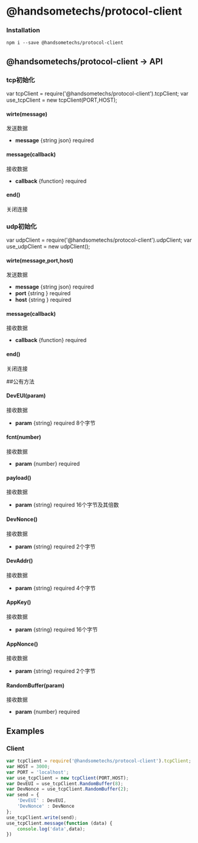 # @handsometechs/protocol-client


### Installation

	npm i --save @handsometechs/protocol-client


## @handsometechs/protocol-client -> API

### tcp初始化
var tcpClient = require('@handsometechs/protocol-client').tcpClient;
var use_tcpClient = new tcpClient(PORT,HOST);

#### wirte(message)
发送数据

*	**message** {string json} required

#### message(callback)
接收数据

*	**callback** {function} required

#### end()
关闭连接

### udp初始化
var udpClient = require('@handsometechs/protocol-client').udpClient;
var use_udpClient = new udpClient();

#### wirte(message,port,host)
发送数据

*	**message** {string json} required
*	**port** {string } required
*	**host** {string } required

#### message(callback)
接收数据

*	**callback** {function} required

#### end()
关闭连接

##公有方法

#### DevEUI(param)
接收数据

*	**param** {string} required 8个字节

#### fcnt(number)
接收数据

*	**param** {number} required

#### payload()
接收数据

*	**param** {string} required 16个字节及其倍数

#### DevNonce()
接收数据

*	**param** {string} required 2个字节

#### DevAddr()
接收数据

*	**param** {string} required 4个字节

#### AppKey()
接收数据

*	**param** {string} required 16个字节

#### AppNonce()
接收数据

*	**param** {string} required 2个字节

#### RandomBuffer(param)
接收数据

*	**param** {number} required


## Examples

### Client

```javascript
var tcpClient = require('@handsometechs/protocol-client').tcpClient;
var HOST = 3000;
var PORT = 'localhost';
var use_tcpClient = new tcpClient(PORT,HOST);
var DevEUI = use_tcpClient.RandomBuffer(8);
var DevNonce = use_tcpClient.RandomBuffer(2);
var send = {
    'DevEUI' : DevEUI,
    'DevNonce' : DevNonce
};
use_tcpClient.write(send);
use_tcpClient.message(function (data) {
    console.log('data',data);
})

